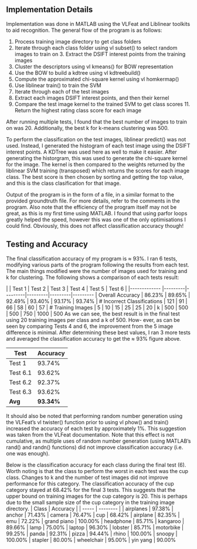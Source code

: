## Implementation Details

Implementation was done in MATLAB using the VLFeat and Liblinear toolkits to aid recognition. The general flow of the program is as follows:

1. Process training image directory to get class folders
2. Iterate through each class folder using vl subset() to select random images to train on 3. Extract the DSIFT interest points from the training images
4. Cluster the descriptors using vl kmeans() for BOW representation
5. Use the BOW to build a kdtree using vl kdtreebuild()
6. Compute the approximated chi-square kernel using vl homkermap()
7. Use liblinear train() to train the SVM
8. Iterate through each of the test images
9. Extract each images DSIFT interest points, and then their kernel
10. Compare the test image kernel to the trained SVM to get class scores 11. Return the highest rating class score for each image


After running multiple tests, I found that the best number of images to train on was 20. Additionally, the best k for k-means clustering was 500.

To perform the classification on the test images, liblinear predict() was not used. Instead, I generated the histogram of each test image using the DSIFT interest points. A KDTree was used here as well to make it easier. After generating the historgram, this was used to generate the chi-square kernel for the image. The kernel is then compared to the weights returned by the liblinear SVM training (transposed) which returns the scores for each image class. The best score is then chosen by sorting and getting the top value, and this is the class clasification for that image.

Output of the program is in the form of a file, in a similar format to the provided groundtruth file. For more details, refer to the comments in the program. Also note that the efficiency of the program itself may not be great, as this is my first time using MATLAB. I found that using parfor loops greatly helped the speed, however this was one of the only optimisations I could find. Obviously, this does not affect classification accuracy though!

## Testing and Accuracy
The final classification accuracy of my program is ≈ 93%.
I ran 6 tests, modifying various parts of the program following the results from each test. The main things modified were the number of images used for training and k for clustering. The following shows a comparison of each tests result:

| | Test 1       | Test 2  | Test 3 | Test 4 | Test 5 | Test 6
| |------------- |---------|---------|---------|---------|---------
| Overall Accuracy | 86.23% | 89.65% | 92.49% | 93.40% | 93.17% | 93.74%
| # Incorrect Classifications | 121 | 91 | 66 | 58 | 60 | 57
| # Training Images | 5 | 10 | 15 | 25 | 25 | 20
| k | 500 | 500 | 500 | 750 | 1000 | 500
As we can see, the best result is in the final test using 20 training images per class and a k of 500. How- ever, as can be seen by comparing Tests 4 and 6, the improvement from the 5 image difference is minimal.
After determining these best values, I ran 3 more tests and averaged the classification accuracy to get the ≈ 93% figure above.

| Test | Accuracy |
|------|----------|
| Test 1 | 93.74% |
| Test 6.1 | 93.62% |
| Test 6.2 | 92.37% |
| Test 6.3 | 93.62% |
| **Avg** | **93.34%** |

It should also be noted that performing random number generation using the VLFeat’s vl twister() function prior to using vl phow() and train() increased the accuracy of each test by approximately 1%. This suggestion was taken from the VLFeat documentation. Note that this effect is not cumulative, as multiple uses of random number generation (using MATLAB’s rand() and randn() functions) did not improve classification accuracy (i.e. one was enough).

Below is the classification accuracy for each class during the final test (6). Worth noting is that the class to perform the worst in each test was the cup class. Changes to k and the number of test images did not improve performance for this category. The classification accuracy of the cup category stayed at 68.42% for the final 3 tests. This suggests that the upper bound on training images for the cup category is 20. This is perhaps due to the small sample size of the cup category in the training image directory.
| Class | Accuracy |
| ----- | -------- |
| airplanes | 97.38%
| anchor | 71.43%
| camera | 76.47%
| cup | 68.42%
| airplane | 82.35%
| emu | 72.22%
| grand piano | 100.00%
| headphone | 85.71%
| kangaroo | 89.66%
| lamp | 75.00%
| laptop | 96.30%
| lobster | 85.71%
| motorbike | 99.25%
| panda | 92.31%
| pizza | 94.44%
| rhino | 100.00%
| snoopy | 100.00%
| stapler | 80.00%
| wheelchair | 95.00%
| yin yang | 90.00%